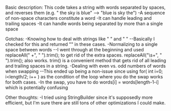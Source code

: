 Basic description:
This code takes a string with words separated by spaces, and reverses them (e.g. " the sky is blue" --> "blue is sky the")
-A sequence of non-space characters constitute a word
-It can handle leading and trailing spaces
-It can handle words being separated by more than a single space

Gotchas:
-Knowing how to deal with strings like " " and "  "
--Basically I checked for this and returned "" in these cases.
-Normalizing to a single space between words
--I went through at the beginning and used replaceAll(" +", " ").trim(); to get rid of the extra spaces.  replaceAll("\\s+", " ").trim(); also works.  trim() is a convenient method that gets rid of all leading and trailing spaces in a string.
-Dealing with even vs. odd numbers of words when swapping
--This ended up being a non-issue since using for( int i=0; i<length/2; i++ ) as the condition of the loop where you do the swap works for both cases.
-In the swap, you have to do words[i] = words[length-1-i] which is potentially confusing

Other thoughts:
-I tried using StringBuilder since it's supposedly more efficient, but I'm sure there are still tons of other optimizations I could make.

